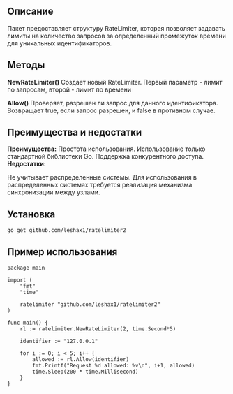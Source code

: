 ## Описание 

Пакет предоставляет структуру RateLimiter, которая позволяет задавать лимиты на количество запросов за определенный промежуток времени для уникальных идентификаторов.

## Методы

**NewRateLimiter()**
Создает новый RateLimiter. Первый параметр - лимит по запросам, второй - лимит по времени

**Allow()** 
Проверяет, разрешен ли запрос для данного идентификатора.
Возвращает true, если запрос разрешен, и false в противном случае.

## Преимущества и недостатки
**Преимущества:**
Простота использования.
Использование только стандартной библиотеки Go.
Поддержка конкурентного доступа. 
**Недостатки:**

Не учитывает распределенные системы. 
Для использования в распределенных системах требуется реализация механизма синхронизации между узлами.

## Установка
```
go get github.com/leshax1/ratelimiter2
```

## Пример использования

```
package main

import (
	"fmt"
	"time"

	ratelimiter "github.com/leshax1/ratelimiter2"
)

func main() {
	rl := ratelimiter.NewRateLimiter(2, time.Second*5)

	identifier := "127.0.0.1"

	for i := 0; i < 5; i++ {
		allowed := rl.Allow(identifier)
		fmt.Printf("Request %d allowed: %v\n", i+1, allowed)
		time.Sleep(200 * time.Millisecond)
	}
}
```
